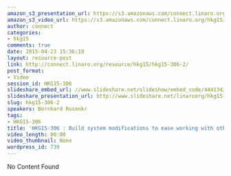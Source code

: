 ```yaml
---
amazon_s3_presentation_url: https://s3.amazonaws.com/connect.linaro.org/hkg15/Videos/02-11-Wednesday/HKG15-306.pdf
amazon_s3_video_url: https://s3.amazonaws.com/connect.linaro.org/hkg15/Videos/02-11-Wednesday/HKG15-306+Introducing+Aster+-+a+tool+for+remote+GUI+testing+on+AOSP.mp4
author: connect
categories:
- hkg15
comments: true
date: 2015-04-23 15:36:19
layout: resource-post
link: http://connect.linaro.org/resource/hkg15/hkg15-306-2/
post_format:
- Video
session_id: HKG15-306
slideshare_embed_url: //www.slideshare.net/slideshow/embed_code/44413424
slideshare_presentation_url: http://www.slideshare.net/linaroorg/hkg15-306-build-system-modifications-to-ease-working-with-other-aosp-projects
slug: hkg15-306-2
speakers: Bernhard Rosenkr
tags:
- HKG15-306
title: 'HKG15-306 : Build system modifications to ease working with other AOSP projects'
video_length: 00:00
video_thumbnail: None
wordpress_id: 739
---
```


No Content Found